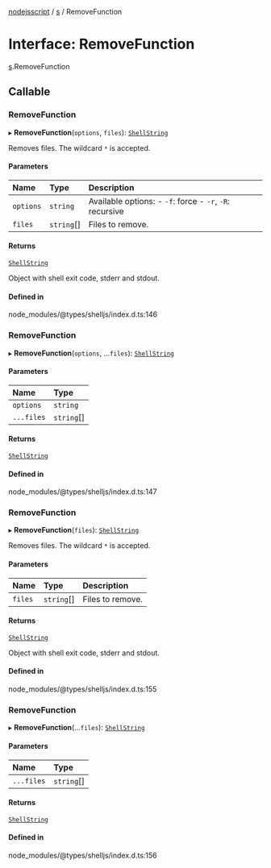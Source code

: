 [nodejsscript](../README.md) / [s](../modules/s.md) / RemoveFunction

# Interface: RemoveFunction

[s](../modules/s.md).RemoveFunction

## Callable

### RemoveFunction

▸ **RemoveFunction**(`options`, `files`): [`ShellString`](../modules/s.md#shellstring-1)

Removes files. The wildcard `*` is accepted.

#### Parameters

| Name | Type | Description |
| :------ | :------ | :------ |
| `options` | `string` | Available options:        - `-f`: force        - `-r`, `-R`: recursive |
| `files` | `string`[] | Files to remove. |

#### Returns

[`ShellString`](../modules/s.md#shellstring-1)

Object with shell exit code, stderr and stdout.

#### Defined in

node_modules/@types/shelljs/index.d.ts:146

### RemoveFunction

▸ **RemoveFunction**(`options`, ...`files`): [`ShellString`](../modules/s.md#shellstring-1)

#### Parameters

| Name | Type |
| :------ | :------ |
| `options` | `string` |
| `...files` | `string`[] |

#### Returns

[`ShellString`](../modules/s.md#shellstring-1)

#### Defined in

node_modules/@types/shelljs/index.d.ts:147

### RemoveFunction

▸ **RemoveFunction**(`files`): [`ShellString`](../modules/s.md#shellstring-1)

Removes files. The wildcard `*` is accepted.

#### Parameters

| Name | Type | Description |
| :------ | :------ | :------ |
| `files` | `string`[] | Files to remove. |

#### Returns

[`ShellString`](../modules/s.md#shellstring-1)

Object with shell exit code, stderr and stdout.

#### Defined in

node_modules/@types/shelljs/index.d.ts:155

### RemoveFunction

▸ **RemoveFunction**(...`files`): [`ShellString`](../modules/s.md#shellstring-1)

#### Parameters

| Name | Type |
| :------ | :------ |
| `...files` | `string`[] |

#### Returns

[`ShellString`](../modules/s.md#shellstring-1)

#### Defined in

node_modules/@types/shelljs/index.d.ts:156
